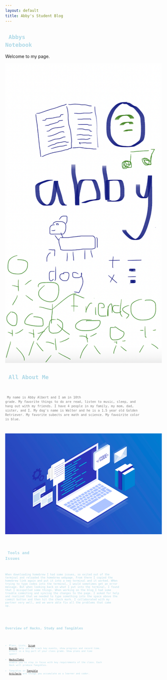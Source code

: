 ```yaml
---
layout: default
title: Abby's Student Blog
--- 
```



## <code style="color: #ADD8E6;"> Abbys Notebook</code>
Welcome to my page.

![Alt text](image.png)
## <code style="color: #ADD8E6;"> All About Me
<code style="color: grey;"> My name is Abby Albert and I am in 10th grade. My favorite things to do are read, listen to music, sleep, and hang out with my friends. I have 4 people in my family, my mom, dad, sister, and I. My dog's name is Walter and he is a 1.5 year old Golden Retriever. My favorite subects are math and science. My favoirite color is blue. 

![Alt text](image-1.png)
## <code style="color: #ADD8E6;"> Tools and Issues
When downloading homebrew I had some issues, so exited out of the terminal and reloaded the homebrew webpage. From there I copied the homebrew link again and put it into a new terminal and it worked. WHen trying to type  codes into the terminal, I would sometimes get an error message. But when looking back on what I put into the terminal, I found that I misspelled some things. When working on the blog I had some trouble commiting and syncing the changes to the page. I asked for help and realized that we needed to type something into the space above the commit button and then hit the check mark. I collaborated with my partner very well, and we were able fix all the problems that came up. 

## <code style="color: #ADD8E6;"> Overview of Hacks, Study and Tangibles
- Plans, Lists, [Scrum Boards](https://clickup.com/blog/scrum-board/) help you to track key events, show progress and record time.  Effort is a big part of your class grade.  Show plans and time spent!
- [Hacks(Todo)](https://levelup.gitconnected.com/six-ultimate-daily-hacks-for-every-programmer-60f5f10feae) enable you to stay in focus with key requirements of the class.  Each Hack will produce Tangibles.
- Tangibles or [Tangible Artifacts](https://en.wikipedia.org/wiki/Artifact_(software_development)) are things you accumulate as a learner and coder. 

